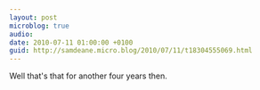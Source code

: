 ```yaml
---
layout: post
microblog: true
audio: 
date: 2010-07-11 01:00:00 +0100
guid: http://samdeane.micro.blog/2010/07/11/t18304555069.html
---
```

Well that's that for another four years then.

